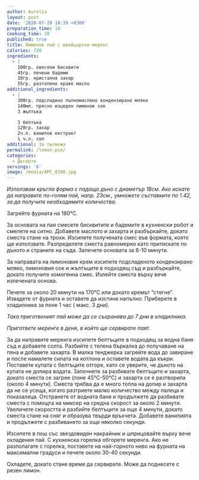 ```yaml
---
author: Aurelia
layout: post
date: '2020-07-28 18:39 +0300'
preparation_time: 10
cooking_time: 30
published: true
title: Лимонов пай с швейцарски меренг
calories: 720
ingredients:
  - |
    100гр. овесени бисквити
    45гр. печени бадеми
    10гр. кристална захар
    55гр. разтопено краве масло
additional_ingredients:
  - |
    300гр. подсладено пълномаслено кондензирано мляко
    140мл. прясно изцеден лимонов сок
    3 жълтъка

    3 белтъка
    120гр. захар
    2ч.л. ванилов екстракт
    ¼ ч.л. сол
additional: За пълнежа
permalink: /lemon-pie/
categories:
  - Десерти
servings: '6'
image: /media/APC_0308.jpg
---
```

_Използвам кръгла форма с падащо дъно с диаметър 18см. Ако искате да направите по-голям пай, напр. 23см., умножете съставките по 1.42, за да получите необходимите количества._


Загрейте фурната на 180°С.

За основата на пая смесете бисквитите и бадемите в кухненски робот и смелете на ситно. Добавете маслото и захарта и разбъркайте, докато сместа стане на трохи. Изсипете получената смес във формата, която ще използвате. Разпределете сместа равномерно като притискате по дъното и страните на съда. Запечете основата за 8-10 минути. 

За направата на лимоновия крем изсипете подсладеното кондензирано мляко, лимоновия сок и жълтъците в подходящ съд и разбъркайте, докато получите хомогенна смес. Излейте сместа върху вече изпечената основа.

Печете за около 20 минути на 170°С или докато кремът “стегне”. Извадете от фурната и оставете да изстине напълно. Приберете в хладилника за поне 1 час ( макс. 3 дни).

_Така приготвеният пай може да се съхранява до 7 дни в хладилника._

_Пригответе меренге в деня, в който ще сервирате паят._

За да направите меренга изсипете белтъците в подходящ за водна баня съд и добавете солта. Разбийте с телена бъркалка до получаване на пяна и добавете захарта.
В малка тенджерка загрейте вода до завиране и после намалете силата на котлона и оставете водата да къкри. Поставете купата с белтъците отгоре, като се уверите, че дъното на купата не допира водата. 
Започнете за разбивате белтъците и захарта, докато сместа се загрее (поне 45°С-50°С) и захарта се е разтворила (около 4 минути). Сместа трябва да е много топла на допир и захарта да не се усеща, когато разтриете малко количество между палеца и показалеца. 
Отстранете от водната баня и продължете да разбивате сместа с помощта на миксер на средна скорост за около 2 минути. Увеличете скоростта и разбийте белтъците за още 4 минути, докато сместа стане на сняг и образува твърди връхчета. Добавете ванилията и продължете с разбиването за още няколко секунди.


Изсипете в пош със звездовиден накрайник и шприцовайте върху вече охладения пай. С кухненска горелка обгорете меренга. 
Ако не разполагате с горелка, поставете на най-горното ниво на фурната  на максимални градуси и печете около 30-40 секунди.

Охладете, докато стане време да сервирате. Може да поднесете с резен лимон.
